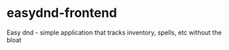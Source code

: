 # easydnd-frontend
Easy dnd - simple application that tracks inventory, spells, etc without the bloat
